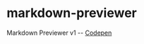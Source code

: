 # markdown-previewer

Markdown Previewer v1 -- [Codepen](https://codepen.io/haleyelder/full/wOGxZV)
